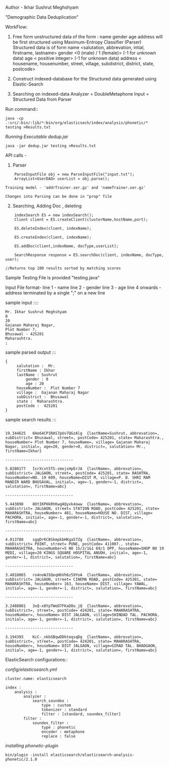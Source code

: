 
Author - Ikhar Sushrut Meghshyam

"Demographic Data Deduplication"

WorkFlow:
   1. Free form unstructured data of the form :
        name
        gender
        age
        address
    will be first structured using Maximum-Entropy Classifier (Parser)
    Structured data is of form 
        name      <salutation, abbrevation, intial, firstname, lastname>
        gender    <0 (male) / 1 (female)> (-1 for unknown data)
        age       < positive integer> (-1 for unknown data)
        address   < housename, housenumber, street, village, subdistrict, 
                        district, state, postcode>

  2. Construct indexed-database for the Structured data generated using Elastic-Search
  
  3. Searching on indexed-data
        Analyzer = DoubleMetaphone
        Input = Structured Data from Parser

Run command::

```
java -cp .:src/:bin/:lib/*:bin/org/elasticsech/index/analysis/phonetic/* testing >Results.txt
```


*Running Executable dedup.jar*
```
java -jar dedup.jar testing >Results.txt
```

API calls - 
 
1.  Parser
 

```
    ParseInputFile obj = new ParseInputFile("input.txt");
    ArrayList<UserDAO> userList = obj.parse();
```


    Training model - 'addrTrainer.ser.gz' and 'nameTrainer.ser.gz'
    
    Changes into Parsing can be done in "prop" file
    

2.  Searching, Adding Doc , deleting

```
	indexSearch ES = new indexSearch();
	Client client = ES.createClient(clusterName,hostName,port);

	ES.deleteIndex(client, indexName);
	
	ES.createIndex(client, indexName);
	
	ES.addDoc(client,indexName, docType,userList);
	
	SearchResponse response = ES.searchDoc(client, indexName, docType, user); 

//Returns top 100 results sorted by matching scores
```

Sample Testing File is provided "testing.java"

Input File format-
line 1 - name
line 2 - gender
line 3 - age
line 4 onwards - address terminated by a single ";" on a new line


sample input  ::::


```
Mr. Ikhar Sushrut Meghshyam
0
20
Gajanan Maharaj Nagar,
Plot Number 7,
Bhusawal - 425201
Maharashtra.
;
```



sample parsed output :::


```
{
	 salutation :  Mr. 
	 firstName : Ikhar 
	 lastName : Sushrut 
		 gender : 0 
		 age : 20 
	 houseNumber :  Plot Number 7 
	 village :  Gajanan Maharaj Nagar 
	 subDistrict :  Bhusawal 
	 state :  Maharashtra. 
	 postCode :  425201 
}
```


sample search results :::


```

19.344625	6Ho64CP1RAS7pUv7QGzAlg	{lastName=Sushrut, abbrevation=, subDistrict= Bhusawal, street=, postCode= 425201, state= Maharashtra., houseNumber= Plot Number 7, houseName=, village= Gajanan Maharaj Nagar, initial=, age=20, gender=0, district=, salutation= Mr., firstName=Ikhar}

------------------------------

5.8280177	IsrXcxt5TS-zmojsHpErJA	{lastName=, abbrevation=, subDistrict= JALGAON, street=, postCode= 425201, state= RASHTRA, houseNumber=NO. 19 609, houseName=DIST M, village=P. B. SHRI RAM MANDIR WARD BHUSAVAL, initial=, age=-1, gender=-1, district=, salutation=, firstName=abc}

------------------------------

5.443898	8OtIKPHkRhKwgAQyxk4oww	{lastName=, abbrevation=, subDistrict= JALGAON, street= STATION ROAD, postCode= 425201, state= MAHARASHTRA, houseNumber= 481, houseName=HOUSE NO. DIST, village= PACHORA, initial=, age=-1, gender=-1, district=, salutation=, firstName=abc}

------------------------------

4.013788	sgqDrKCBSkmpkbHKga57Zg	{lastName=, abbrevation=, subDistrict= POINT, street= PUNE, postCode= 411007., state= MAHARASHITRA, houseNumber=S NO 15/2/1&1 69/1 OPP, houseName=SHOP NO 19 MEDI, village=20 KINGS SQUARE HOSPITAL ANUDH, initial=, age=-1, gender=-1, district=, salutation=, firstName=abc}

------------------------------

3.4818065	ro4noWJSQeqHbVh6z59YoA	{lastName=, abbrevation=, subDistrict= JALGAON, street= CINEMA ROAD, postCode= 425301, state= MAHARASHTRA, houseNumber= 163, houseName= DIST, village= YAWAL, initial=, age=-1, gender=-1, district=, salutation=, firstName=abc}

------------------------------

3.2488801	3xQ-x8YpTWeD7FKaD0o_jQ	{lastName=, abbrevation=, subDistrict=, street=, postCode= 424201, state= MAHARASHTRA, houseNumber=, houseName= DIST JALGAON, village=SHINDAD TAL. PACHORA, initial=, age=-1, gender=-1, district=, salutation=, firstName=abc}

------------------------------

3.194393	KcC-_nkbSBqwDDkteqsqDg	{lastName=, abbrevation=, subDistrict=, street=, postCode= 424201, state= MAHARASHTRA, houseNumber=, houseName= DIST JALGAON, village=GIRAD TAL. BHADGAON, initial=, age=-1, gender=-1, district=, salutation=, firstName=abc}
```

ElasticSearch configurations::

*config/elasticsearch.yml*

```
cluster.name: elasticsearch

index :
    analysis :
        analyzer :
            search_soundex :
                type : custom
                tokenizer : standard
                filter : [standard, soundex_filter]
        filter :
            soundex_filter :
                type : phonetic
                encoder : metaphone               
                replace : false

```

*installing phonetic-plugin*

```
bin/plugin -install elasticsearch/elasticsearch-analysis-phonetic/2.1.0
```

